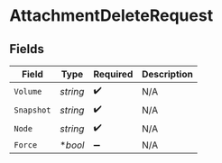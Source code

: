 # AttachmentDeleteRequest


## Fields

| Field              | Type               | Required           | Description        |
| ------------------ | ------------------ | ------------------ | ------------------ |
| `Volume`           | *string*           | :heavy_check_mark: | N/A                |
| `Snapshot`         | *string*           | :heavy_check_mark: | N/A                |
| `Node`             | *string*           | :heavy_check_mark: | N/A                |
| `Force`            | **bool*            | :heavy_minus_sign: | N/A                |